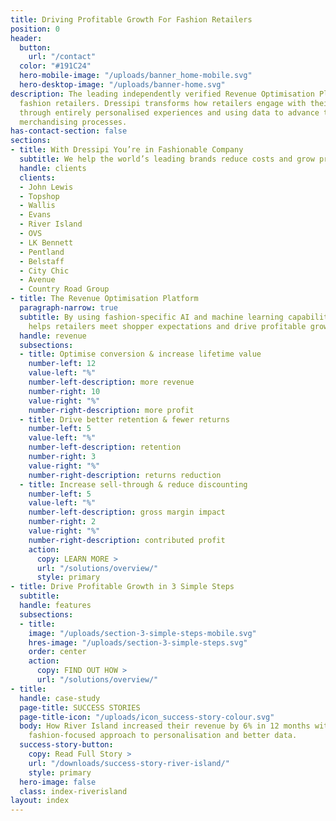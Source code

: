 ```yaml
---
title: Driving Profitable Growth For Fashion Retailers
position: 0
header:
  button:
    url: "/contact"
  color: "#191C24"
  hero-mobile-image: "/uploads/banner_home-mobile.svg"
  hero-desktop-image: "/uploads/banner-home.svg"
description: The leading independently verified Revenue Optimisation Platform for
  fashion retailers. Dressipi transforms how retailers engage with their customers
  through entirely personalised experiences and using data to advance the buying and
  merchandising processes.
has-contact-section: false
sections:
- title: With Dressipi You’re in Fashionable Company
  subtitle: We help the world’s leading brands reduce costs and grow profitably
  handle: clients
  clients:
  - John Lewis
  - Topshop
  - Wallis
  - Evans
  - River Island
  - OVS
  - LK Bennett
  - Pentland
  - Belstaff
  - City Chic
  - Avenue
  - Country Road Group
- title: The Revenue Optimisation Platform
  paragraph-narrow: true
  subtitle: By using fashion-specific AI and machine learning capabilities, Dressipi
    helps retailers meet shopper expectations and drive profitable growth
  handle: revenue
  subsections:
  - title: Optimise conversion & increase lifetime value
    number-left: 12
    value-left: "%"
    number-left-description: more revenue
    number-right: 10
    value-right: "%"
    number-right-description: more profit
  - title: Drive better retention & fewer returns
    number-left: 5
    value-left: "%"
    number-left-description: retention
    number-right: 3
    value-right: "%"
    number-right-description: returns reduction
  - title: Increase sell-through & reduce discounting
    number-left: 5
    value-left: "%"
    number-left-description: gross margin impact
    number-right: 2
    value-right: "%"
    number-right-description: contributed profit
    action:
      copy: LEARN MORE >
      url: "/solutions/overview/"
      style: primary
- title: Drive Profitable Growth in 3 Simple Steps
  subtitle: 
  handle: features
  subsections:
  - title: 
    image: "/uploads/section-3-simple-steps-mobile.svg"
    hres-image: "/uploads/section-3-simple-steps.svg"
    order: center
    action:
      copy: FIND OUT HOW >
      url: "/solutions/overview/"
- title: 
  handle: case-study
  page-title: SUCCESS STORIES
  page-title-icon: "/uploads/icon_success-story-colour.svg"
  body: How River Island increased their revenue by 6% in 12 months with Dressipi’s
    fashion-focused approach to personalisation and better data.
  success-story-button:
    copy: Read Full Story >
    url: "/downloads/success-story-river-island/"
    style: primary
  hero-image: false
  class: index-riverisland
layout: index
---
```


